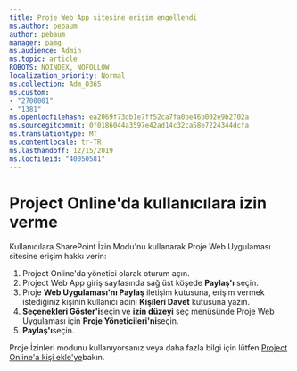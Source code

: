 ```yaml
---
title: Proje Web App sitesine erişim engellendi
ms.author: pebaum
author: pebaum
manager: pamg
ms.audience: Admin
ms.topic: article
ROBOTS: NOINDEX, NOFOLLOW
localization_priority: Normal
ms.collection: Adm_O365
ms.custom:
- "2700001"
- "1381"
ms.openlocfilehash: ea2069f73db1e7ff52ca7fa0be46b002e9b2702a
ms.sourcegitcommit: 0f0186044a3597e42ad14c32ca58e7224344dcfa
ms.translationtype: MT
ms.contentlocale: tr-TR
ms.lasthandoff: 12/15/2019
ms.locfileid: "40050581"
---
```

# <a name="give-users-permissions-in-project-online"></a>Project Online'da kullanıcılara izin verme

Kullanıcılara SharePoint İzin Modu'nu kullanarak Proje Web Uygulaması sitesine erişim hakkı verin:

1. Project Online'da yönetici olarak oturum açın.
2. Project Web App giriş sayfasında sağ üst köşede **Paylaş'ı** seçin.
3. Proje **Web Uygulaması'nı Paylaş** iletişim kutusuna, erişim vermek istediğiniz kişinin kullanıcı adını **Kişileri Davet** kutusuna yazın.
4. **Seçenekleri Göster'i**seçin ve **izin düzeyi** seç menüsünde Proje Web Uygulaması için **Proje Yöneticileri'ni**seçin.
5. **Paylaş'ı**seçin.

Proje İzinleri modunu kullanıyorsanız veya daha fazla bilgi için lütfen [Project Online'a kişi ekle'ye](https://docs.microsoft.com/projectonline/step-2-add-people-to-project-online)bakın.
